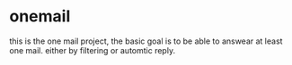 # onemail

this is the one mail project, the basic goal is to be able to answear at least one mail. either by filtering or automtic reply.
  